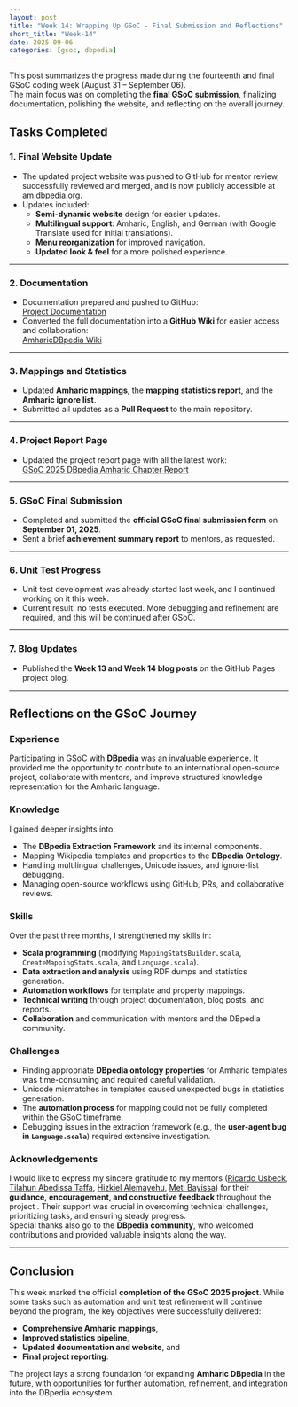 ```yaml
---
layout: post
title: "Week 14: Wrapping Up GSoC - Final Submission and Reflections"
short_title: "Week-14"
date: 2025-09-06
categories: [gsoc, dbpedia]
---
```


This post summarizes the progress made during the fourteenth and final GSoC coding week (August 31 – September 06).  
The main focus was on completing the **final GSoC submission**, finalizing documentation, polishing the website, and reflecting on the overall journey.  

<!--more-->

## Tasks Completed

### 1. Final Website Update
- The updated project website was pushed to GitHub for mentor review, successfully reviewed and merged, and is now publicly accessible at [am.dbpedia.org](http://am.dbpedia.org).  
- Updates included:  
  - **Semi-dynamic website** design for easier updates.  
  - **Multilingual support**: Amharic, English, and German (with Google Translate used for initial translations).  
  - **Menu reorganization** for improved navigation.  
  - **Updated look & feel** for a more polished experience.  

---

### 2. Documentation
- Documentation prepared and pushed to GitHub:  
  [Project Documentation](https://github.com/AmharicDBpedia/AmharicDBpedia/tree/GSOC2025/documentation)  
- Converted the full documentation into a **GitHub Wiki** for easier access and collaboration:  
  [AmharicDBpedia Wiki](https://github.com/AmharicDBpedia/AmharicDBpedia/wiki)  

---

### 3. Mappings and Statistics
- Updated **Amharic mappings**, the **mapping statistics report**, and the **Amharic ignore list**.  
- Submitted all updates as a **Pull Request** to the main repository.  

---

### 4. Project Report Page
- Updated the project report page with all the latest work:  
  [GSoC 2025 DBpedia Amharic Chapter Report](https://github.com/contact-andy/GSoC-25_DBpedia_Amharic_Chapter)  

---

### 5. GSoC Final Submission
- Completed and submitted the **official GSoC final submission form** on **September 01, 2025**.  
- Sent a brief **achievement summary report** to mentors, as requested.  

---

### 6. Unit Test Progress
- Unit test development was already started last week, and I continued working on it this week.  
- Current result: no tests executed. More debugging and refinement are required, and this will be continued after GSoC.  

---

### 7. Blog Updates
- Published the **Week 13 and Week 14 blog posts** on the GitHub Pages project blog.  

---

## Reflections on the GSoC Journey

### Experience
Participating in GSoC with **DBpedia** was an invaluable experience. It provided me the opportunity to contribute to an international open-source project, collaborate with mentors, and improve structured knowledge representation for the Amharic language.  

### Knowledge
I gained deeper insights into:  
- The **DBpedia Extraction Framework** and its internal components.  
- Mapping Wikipedia templates and properties to the **DBpedia Ontology**.  
- Handling multilingual challenges, Unicode issues, and ignore-list debugging.  
- Managing open-source workflows using GitHub, PRs, and collaborative reviews.  

### Skills
Over the past three months, I strengthened my skills in:  
- **Scala programming** (modifying `MappingStatsBuilder.scala`, `CreateMappingStats.scala`, and `Language.scala`).  
- **Data extraction and analysis** using RDF dumps and statistics generation.  
- **Automation workflows** for template and property mappings.  
- **Technical writing** through project documentation, blog posts, and reports.  
- **Collaboration** and communication with mentors and the DBpedia community.  

### Challenges
- Finding appropriate **DBpedia ontology properties** for Amharic templates was time-consuming and required careful validation.  
- Unicode mismatches in templates caused unexpected bugs in statistics generation.  
- The **automation process** for mapping could not be fully completed within the GSoC timeframe.  
- Debugging issues in the extraction framework (e.g., the **user-agent bug in `Language.scala`**) required extensive investigation.  

### Acknowledgements
I would like to express my sincere gratitude to my mentors ([Ricardo Usbeck](https://www.linkedin.com/in/ricardo-usbeck/?originalSubdomain=de), [Tilahun Abedissa Taffa](https://www.linkedin.com/in/tilahun-abedissa-47372a9a/?originalSubdomain=et), [Hizkiel Alemayehu](https://www.linkedin.com/in/hizkiel-mitiku-alemayehu-97306010b/), [Meti Bayissa](https://www.linkedin.com/in/metiadanebayissa/)) for their **guidance, encouragement, and constructive feedback** throughout the project .
Their support was crucial in overcoming technical challenges, prioritizing tasks, and ensuring steady progress.  
Special thanks also go to the **DBpedia community**, who welcomed contributions and provided valuable insights along the way.  

---

## Conclusion
This week marked the official **completion of the GSoC 2025 project**. While some tasks such as automation and unit test refinement will continue beyond the program, the key objectives were successfully delivered:  
- **Comprehensive Amharic mappings**,  
- **Improved statistics pipeline**,  
- **Updated documentation and website**, and  
- **Final project reporting**.  

The project lays a strong foundation for expanding **Amharic DBpedia** in the future, with opportunities for further automation, refinement, and integration into the DBpedia ecosystem.  

